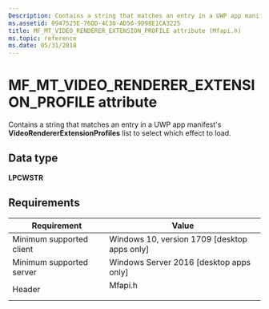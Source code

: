 ```yaml
---
Description: Contains a string that matches an entry in a UWP app manifests VideoRendererExtensionProfiles list to select which effect to load.
ms.assetid: 0947525E-76DD-4C30-AD56-9D98E1CA3225
title: MF_MT_VIDEO_RENDERER_EXTENSION_PROFILE attribute (Mfapi.h)
ms.topic: reference
ms.date: 05/31/2018
---
```


# MF\_MT\_VIDEO\_RENDERER\_EXTENSION\_PROFILE attribute

Contains a string that matches an entry in a UWP app manifest's **VideoRendererExtensionProfiles** list to select which effect to load.

## Data type

**LPCWSTR**

## Requirements



| Requirement | Value |
|-------------------------------------|------------------------------------------------------------------------------------|
| Minimum supported client<br/> | Windows 10, version 1709 \[desktop apps only\]<br/>                          |
| Minimum supported server<br/> | Windows Server 2016 \[desktop apps only\]<br/>                               |
| Header<br/>                   | <dl> <dt>Mfapi.h</dt> </dl> |



 

 




